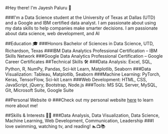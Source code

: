 #Hey there! I'm Jayesh Paluru 👋

###I'm a Data Science student at the University of Texas at Dallas (UTD) and a Google and IBM certified data analyst. I am passionate about using my data skills to help companies make smarter decisions. I am passionate about data science, web development, and AI

##Education 🎓
###Honors Bachelor of Sciences in Data Science, UTD, Richardson, Texas
###IBM Data Analytics Professional Certification – IBM Skills Network
###Google Data Analytics Professional Certification – Google Career Certificates
##Technical Skills 🛠️
###Data Analysis: Excel, SQL, Python, R, NumPy, Pandas, Sci-kit Learn, Matplotlib, Seaborn
###Data Visualization: Tableau, Matplotlib, Seaborn
###Machine Learning: PyTorch, Keras, TensorFlow, Sci-kit Learn
###Web Development: HTML, CSS, JavaScript, jQuery, Bootstrap, Node.js
###Tools: MS SQL Server, MySQL, Git, Microsoft Suite, Google Suite

##Personal Website 🌐
###Check out my personal website [here](https://www.jayeshp.com/) to learn more about me!

##Skills & Interests 🤹‍♂️
###Data Analysis, Data Visualization, Data Science, Machine Learning, Web Development, Communication, Leadership
###I love swimming, watching tv, and reading! 🏊📺📚
